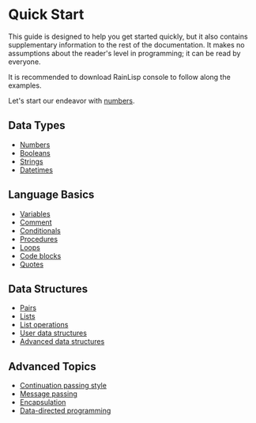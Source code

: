 ﻿# Quick Start
This guide is designed to help you get started quickly, but it also contains supplementary information to the rest of the documentation.
It makes no assumptions about the reader's level in programming; it can be read by everyone.

It is recommended to download RainLisp console to follow along the examples.

Let's start our endeavor with [numbers](quick-start/numbers.md).

## Data Types
- [Numbers](quick-start/numbers.md)
- [Booleans](quick-start/booleans.md)
- [Strings](quick-start/strings.md)
- [Datetimes](quick-start/datetimes.md)

## Language Basics
- [Variables](quick-start/variables.md)
- [Comment](quick-start/comment.md)
- [Conditionals](quick-start/conditionals.md)
- [Procedures](quick-start/procedures.md)
- [Loops](quick-start/loops.md)
- [Code blocks](quick-start/code-blocks.md)
- [Quotes](quick-start/quotes.md)

## Data Structures
- [Pairs](quick-start/pairs.md)
- [Lists](quick-start/lists.md)
- [List operations](quick-start/list-operations.md)
- [User data structures](quick-start/user-data-structures.md)
- [Advanced data structures](quick-start/advanced-data-structures.md)

## Advanced Topics
- [Continuation passing style](quick-start/cps.md)
- [Message passing](quick-start/message-passing.md)
- [Encapsulation](quick-start/encapsulation.md)
- [Data-directed programming](quick-start/data-directed-programming.md)
